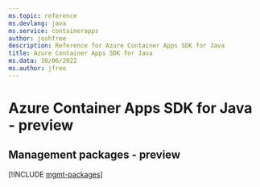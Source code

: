 ```yaml
---
ms.topic: reference
ms.devlang: java
ms.service: containerapps
author: joshfree
description: Reference for Azure Container Apps SDK for Java
title: Azure Container Apps SDK for Java
ms.data: 10/06/2022
ms.author: jfree
---
```

# Azure Container Apps SDK for Java - preview

## Management packages - preview
[!INCLUDE [mgmt-packages](container-apps-mgmt-index.md)]